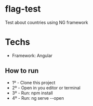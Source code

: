 # flag-test
Test about countries using NG framework

<h1>Techs</h1>
  <ul>
  <li>Framework: Angular</li>
</ul>

<h2>How to run</h2>
 <ul>
  <li> 1º - Clone this project</li>
  <li>2º - Open in you editor or terminal</li>
  <li>3º - Run: npm install</li>
  <li>4º - Run: ng serve --open</li>
</ul>

